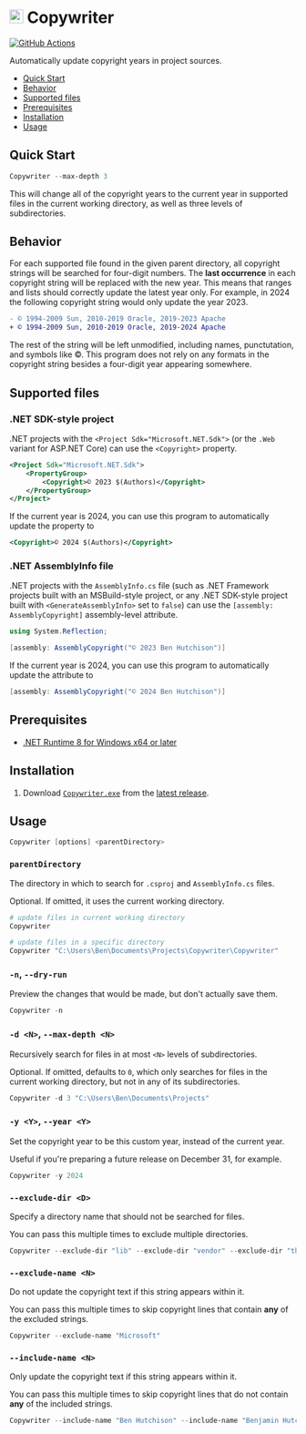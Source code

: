 <img src="https://raw.githubusercontent.com/Aldaviva/Copywriter/master/Copywriter/%C2%A9.ico" height="24" alt="©"> Copywriter
===

[![GitHub Actions](https://img.shields.io/github/actions/workflow/status/Aldaviva/Copywriter/dotnet.yml?branch=master&logo=github)](https://github.com/Aldaviva/Copywriter/actions/workflows/dotnet.yml)

Automatically update copyright years in project sources.

<!-- MarkdownTOC autolink="true" bracket="round" autoanchor="false" levels="1,2" -->

- [Quick Start](#quick-start)
- [Behavior](#behavior)
- [Supported files](#supported-files)
- [Prerequisites](#prerequisites)
- [Installation](#installation)
- [Usage](#usage)

<!-- /MarkdownTOC -->

## Quick Start
```ps1
Copywriter --max-depth 3
```

This will change all of the copyright years to the current year in supported files in the current working directory, as well as three levels of subdirectories.

## Behavior

For each supported file found in the given parent directory, all copyright strings will be searched for four-digit numbers. The **last occurrence** in each copyright string will be replaced with the new year. This means that ranges and lists should correctly update the latest year only. For example, in 2024 the following copyright string would only update the year 2023.

```diff
- © 1994-2009 Sun, 2010-2019 Oracle, 2019-2023 Apache
+ © 1994-2009 Sun, 2010-2019 Oracle, 2019-2024 Apache
```

The rest of the string will be left unmodified, including names, punctutation, and symbols like ©. This program does not rely on any formats in the copyright string besides a four-digit year appearing somewhere.

## Supported files

### .NET SDK-style project

.NET projects with the `<Project Sdk="Microsoft.NET.Sdk">` (or the `.Web` variant for ASP.NET Core) can use the `<Copyright>` property.

```xml
<Project Sdk="Microsoft.NET.Sdk">
    <PropertyGroup>
        <Copyright>© 2023 $(Authors)</Copyright>
    </PropertyGroup>
</Project>
```

If the current year is 2024, you can use this program to automatically update the property to

```xml
<Copyright>© 2024 $(Authors)</Copyright>
```

### .NET AssemblyInfo file

.NET projects with the `AssemblyInfo.cs` file (such as .NET Framework projects built with an MSBuild-style project, or any .NET SDK-style project built with `<GenerateAssemblyInfo>` set to `false`) can use the `[assembly: AssemblyCopyright]` assembly-level attribute.

```cs
using System.Reflection;

[assembly: AssemblyCopyright("© 2023 Ben Hutchison")]
```

If the current year is 2024, you can use this program to automatically update the attribute to

```cs
[assembly: AssemblyCopyright("© 2024 Ben Hutchison")]
```

## Prerequisites
- [.NET Runtime 8 for Windows x64 or later](https://dotnet.microsoft.com/en-us/download)

## Installation
1. Download [`Copywriter.exe`](https://github.com/Aldaviva/Copywriter/releases/latest/download/Copywriter.exe) from the [latest release](https://github.com/Aldaviva/Copywriter/releases/latest).

## Usage

```ps1
Copywriter [options] <parentDirectory>
```

### `parentDirectory`
The directory in which to search for `.csproj` and `AssemblyInfo.cs` files.

Optional. If omitted, it uses the current working directory.

```ps1
# update files in current working directory
Copywriter

# update files in a specific directory
Copywriter "C:\Users\Ben\Documents\Projects\Copywriter\Copywriter"
```

### `-n`, `--dry-run`
Preview the changes that would be made, but don't actually save them.

```ps1
Copywriter -n
```

### `-d <N>`, `--max-depth <N>`
Recursively search for files in at most `<N>` levels of subdirectories.

Optional. If omitted, defaults to `0`, which only searches for files in the current working directory, but not in any of its subdirectories.

```ps1
Copywriter -d 3 "C:\Users\Ben\Documents\Projects"
```

### `-y <Y>`, `--year <Y>`
Set the copyright year to be this custom year, instead of the current year.

Useful if you're preparing a future release on December 31, for example.

```ps1
Copywriter -y 2024
```

### `--exclude-dir <D>`
Specify a directory name that should not be searched for files.

You can pass this multiple times to exclude multiple directories.

```ps1
Copywriter --exclude-dir "lib" --exclude-dir "vendor" --exclude-dir "thirdparty"
```

### `--exclude-name <N>`
Do not update the copyright text if this string appears within it.

You can pass this multiple times to skip copyright lines that contain **any** of the excluded strings.

```ps1
Copywriter --exclude-name "Microsoft"
```

### `--include-name <N>`
Only update the copyright text if this string appears within it.

You can pass this multiple times to skip copyright lines that do not contain **any** of the included strings.

```ps1
Copywriter --include-name "Ben Hutchison" --include-name "Benjamin Hutchison"
```
